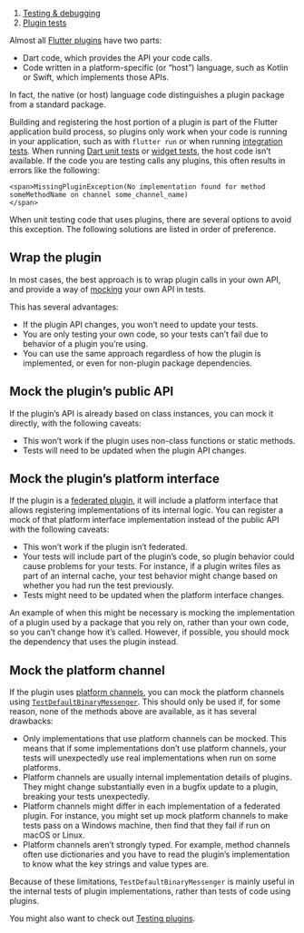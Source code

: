 1.  [Testing & debugging](https://docs.flutter.dev/testing)
2.  [Plugin tests](https://docs.flutter.dev/testing/plugins-in-tests)

Almost all [Flutter plugins](https://docs.flutter.dev/packages-and-plugins/using-packages) have two parts:

-   Dart code, which provides the API your code calls.
-   Code written in a platform-specific (or “host”) language, such as Kotlin or Swift, which implements those APIs.

In fact, the native (or host) language code distinguishes a plugin package from a standard package.

Building and registering the host portion of a plugin is part of the Flutter application build process, so plugins only work when your code is running in your application, such as with `flutter run` or when running [integration tests](https://docs.flutter.dev/cookbook/testing/integration/introduction). When running [Dart unit tests](https://docs.flutter.dev/cookbook/testing/unit/introduction) or [widget tests](https://api.flutter.dev/flutter/flutter_test/flutter_test-library.html), the host code isn’t available. If the code you are testing calls any plugins, this often results in errors like the following:

```
<span>MissingPluginException(No implementation found for method someMethodName on channel some_channel_name)
</span>
```

When unit testing code that uses plugins, there are several options to avoid this exception. The following solutions are listed in order of preference.

## Wrap the plugin

In most cases, the best approach is to wrap plugin calls in your own API, and provide a way of [mocking](https://docs.flutter.dev/cookbook/testing/unit/mocking) your own API in tests.

This has several advantages:

-   If the plugin API changes, you won’t need to update your tests.
-   You are only testing your own code, so your tests can’t fail due to behavior of a plugin you’re using.
-   You can use the same approach regardless of how the plugin is implemented, or even for non-plugin package dependencies.

## Mock the plugin’s public API

If the plugin’s API is already based on class instances, you can mock it directly, with the following caveats:

-   This won’t work if the plugin uses non-class functions or static methods.
-   Tests will need to be updated when the plugin API changes.

## Mock the plugin’s platform interface

If the plugin is a [federated plugin](https://docs.flutter.dev/packages-and-plugins/developing-packages#federated-plugins), it will include a platform interface that allows registering implementations of its internal logic. You can register a mock of that platform interface implementation instead of the public API with the following caveats:

-   This won’t work if the plugin isn’t federated.
-   Your tests will include part of the plugin’s code, so plugin behavior could cause problems for your tests. For instance, if a plugin writes files as part of an internal cache, your test behavior might change based on whether you had run the test previously.
-   Tests might need to be updated when the platform interface changes.

An example of when this might be necessary is mocking the implementation of a plugin used by a package that you rely on, rather than your own code, so you can’t change how it’s called. However, if possible, you should mock the dependency that uses the plugin instead.

## Mock the platform channel

If the plugin uses [platform channels](https://docs.flutter.dev/platform-integration/platform-channels), you can mock the platform channels using [`TestDefaultBinaryMessenger`](https://api.flutter.dev/flutter/flutter_test/TestDefaultBinaryMessenger-class.html). This should only be used if, for some reason, none of the methods above are available, as it has several drawbacks:

-   Only implementations that use platform channels can be mocked. This means that if some implementations don’t use platform channels, your tests will unexpectedly use real implementations when run on some platforms.
-   Platform channels are usually internal implementation details of plugins. They might change substantially even in a bugfix update to a plugin, breaking your tests unexpectedly.
-   Platform channels might differ in each implementation of a federated plugin. For instance, you might set up mock platform channels to make tests pass on a Windows machine, then find that they fail if run on macOS or Linux.
-   Platform channels aren’t strongly typed. For example, method channels often use dictionaries and you have to read the plugin’s implementation to know what the key strings and value types are.

Because of these limitations, `TestDefaultBinaryMessenger` is mainly useful in the internal tests of plugin implementations, rather than tests of code using plugins.

You might also want to check out [Testing plugins](https://docs.flutter.dev/testing/testing-plugins).